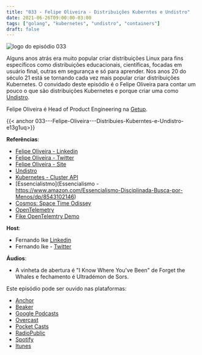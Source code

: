 ```yaml
---
title: "033 - Felipe Oliveira - Distribuições Kuberntes e Undistro"
date: 2021-06-26T09:00:00-03:00
tags: ["golang", "kubernetes", "undistro", "containers"]
draft: false
---
```

![logo do episódio 033](/images/pontocafe_033.png)

Alguns anos atrás era muito popular criar distribuições Linux para fins específicos como distribuições educacionais, científicas, focadas em usuário final, outras em segurança e só para aprender. Nos anos 20 do século 21 está se tornando cada vez mais popular criar distribuições Kubernetes. O convidado deste episódio é o Felipe Oliveira para contar um pouco o que são distribuições Kubernetes e porque criar uma como [Undistro](https://undistro.io/).

Felipe Oliveira é Head of Product Engineering na [Getup](https://getup.io/).

{{< anchor 033---Felipe-Oliveira---Distribuies-Kuberntes-e-Undistro-e13g1uq>}}

**Referências**:
* [Felipe Oliveira - Linkedin](https://www.linkedin.com/in/felipewebcloud/)
* [Felipe Oliveira - Twitter](https://twitter.com/_felipeweb)
* [Felipe Oliveira - Site](https://felipeweb.dev/)
* [Undistro](https://undistro.io/)
* [Kubernetes - Cluster API](https://cluster-api.sigs.k8s.io/)
* [Essencialistmo](Essencialismo - https://www.amazon.com/Essencialismo-Disciplinada-Busca-por-Menos/dp/8543102146)
* [Cosmos: Space Time Odissey](https://en.wikipedia.org/wiki/Cosmos:_A_Spacetime_Odyssey)
* [OpenTelemetry](https://opentelemetry.io/)
* [Fike OpenTelemtry Demo](https://github.com/fike/fastapi-blog)

**Host**:

* Fernando Ike [Linkedin](https://www.linkedin.com/in/fernandoike/)
* Fernando Ike - [Twitter](https://twitter.com/fernandoike)

**Áudios**:

* A vinheta de abertura é "I Know Where You've Been" de Forget the Whales e fechamento é Ultradémon de Sors.

Este episódio pode ser ouvido nas plataformas:

* [Anchor](https://anchor.fm/pontocafe)
* [Beaker](https://www.breaker.audio/ponto-cafe)
* [Google Podcasts](https://www.google.com/podcasts?feed=aHR0cHM6Ly9hbmNob3IuZm0vcy81OWRkZTI0L3BvZGNhc3QvcnNz)
* [Overcast](https://overcast.fm/itunes1513597862/pontocaf-podcast-uma-conversa-sobre-tecnologias-e-as-coisas-que-est-o-em-volta)
* [Pocket Casts](https://pca.st/1cbp2reg)
* [RadioPublic](https://radiopublic.com/ponto-caf-G2pjqv)
* [Spotify](https://open.spotify.com/show/3HzpEbfhFBGPNba8PADIhP)
* [Itunes](https://podcasts.apple.com/us/podcast/pontocaf%C3%A9-podcast-%C3%A9-uma-conversa-sobre-tecnologias/id1513597862)
